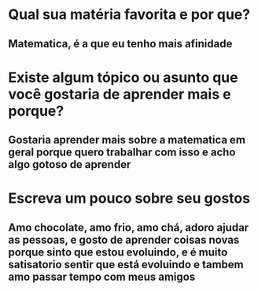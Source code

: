 # Qual sua matéria favorita e por que?
## Matematica, é a que eu tenho mais afinidade
# Existe algum tópico ou asunto que você gostaria de aprender mais e porque?
## Gostaria aprender mais sobre a matematica em geral porque quero trabalhar com isso e acho algo gotoso de aprender
# Escreva um pouco sobre seu gostos 
## Amo chocolate, amo frio, amo chá, adoro ajudar as pessoas, e gosto de aprender coisas novas porque sinto que estou evoluindo, e é muito satisatorio sentir que está evoluindo e tambem amo passar tempo com meus amigos
